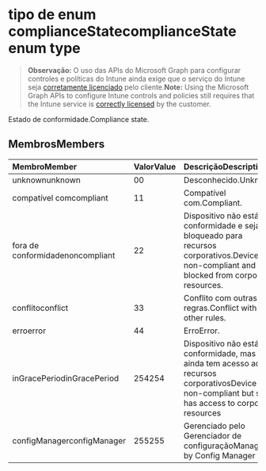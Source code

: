 # <a name="compliancestate-enum-type"></a><span data-ttu-id="bd9ff-101">tipo de enum complianceState</span><span class="sxs-lookup"><span data-stu-id="bd9ff-101">complianceState enum type</span></span>

> <span data-ttu-id="bd9ff-102">**Observação:** O uso das APIs do Microsoft Graph para configurar controles e políticas do Intune ainda exige que o serviço do Intune seja [corretamente licenciado](https://go.microsoft.com/fwlink/?linkid=839381) pelo cliente.</span><span class="sxs-lookup"><span data-stu-id="bd9ff-102">**Note:** Using the Microsoft Graph APIs to configure Intune controls and policies still requires that the Intune service is [correctly licensed](https://go.microsoft.com/fwlink/?linkid=839381) by the customer.</span></span>

<span data-ttu-id="bd9ff-103">Estado de conformidade.</span><span class="sxs-lookup"><span data-stu-id="bd9ff-103">Compliance state.</span></span>
## <a name="members"></a><span data-ttu-id="bd9ff-104">Membros</span><span class="sxs-lookup"><span data-stu-id="bd9ff-104">Members</span></span>
|<span data-ttu-id="bd9ff-105">Membro</span><span class="sxs-lookup"><span data-stu-id="bd9ff-105">Member</span></span>|<span data-ttu-id="bd9ff-106">Valor</span><span class="sxs-lookup"><span data-stu-id="bd9ff-106">Value</span></span>|<span data-ttu-id="bd9ff-107">Descrição</span><span class="sxs-lookup"><span data-stu-id="bd9ff-107">Description</span></span>|
|:---|:---|:---|
|<span data-ttu-id="bd9ff-108">unknown</span><span class="sxs-lookup"><span data-stu-id="bd9ff-108">unknown</span></span>|<span data-ttu-id="bd9ff-109">0</span><span class="sxs-lookup"><span data-stu-id="bd9ff-109">0</span></span>|<span data-ttu-id="bd9ff-110">Desconhecido.</span><span class="sxs-lookup"><span data-stu-id="bd9ff-110">Unknown.</span></span>|
|<span data-ttu-id="bd9ff-111">compatível com</span><span class="sxs-lookup"><span data-stu-id="bd9ff-111">compliant</span></span>|<span data-ttu-id="bd9ff-112">1</span><span class="sxs-lookup"><span data-stu-id="bd9ff-112">1</span></span>|<span data-ttu-id="bd9ff-113">Compatível com.</span><span class="sxs-lookup"><span data-stu-id="bd9ff-113">Compliant.</span></span>|
|<span data-ttu-id="bd9ff-114">fora de conformidade</span><span class="sxs-lookup"><span data-stu-id="bd9ff-114">noncompliant</span></span>|<span data-ttu-id="bd9ff-115">2</span><span class="sxs-lookup"><span data-stu-id="bd9ff-115">2</span></span>|<span data-ttu-id="bd9ff-116">Dispositivo não está em conformidade e seja bloqueado para recursos corporativos.</span><span class="sxs-lookup"><span data-stu-id="bd9ff-116">Device is non-compliant and is blocked from corporate resources.</span></span>|
|<span data-ttu-id="bd9ff-117">conflito</span><span class="sxs-lookup"><span data-stu-id="bd9ff-117">conflict</span></span>|<span data-ttu-id="bd9ff-118">3</span><span class="sxs-lookup"><span data-stu-id="bd9ff-118">3</span></span>|<span data-ttu-id="bd9ff-119">Conflito com outras regras.</span><span class="sxs-lookup"><span data-stu-id="bd9ff-119">Conflict with other rules.</span></span>|
|<span data-ttu-id="bd9ff-120">erro</span><span class="sxs-lookup"><span data-stu-id="bd9ff-120">error</span></span>|<span data-ttu-id="bd9ff-121">4</span><span class="sxs-lookup"><span data-stu-id="bd9ff-121">4</span></span>|<span data-ttu-id="bd9ff-122">Erro</span><span class="sxs-lookup"><span data-stu-id="bd9ff-122">Error.</span></span>|
|<span data-ttu-id="bd9ff-123">inGracePeriod</span><span class="sxs-lookup"><span data-stu-id="bd9ff-123">inGracePeriod</span></span>|<span data-ttu-id="bd9ff-124">254</span><span class="sxs-lookup"><span data-stu-id="bd9ff-124">254</span></span>|<span data-ttu-id="bd9ff-125">Dispositivo não está em conformidade, mas ainda tem acesso aos recursos corporativos</span><span class="sxs-lookup"><span data-stu-id="bd9ff-125">Device is non-compliant but still has access to corporate resources</span></span>|
|<span data-ttu-id="bd9ff-126">configManager</span><span class="sxs-lookup"><span data-stu-id="bd9ff-126">configManager</span></span>|<span data-ttu-id="bd9ff-127">255</span><span class="sxs-lookup"><span data-stu-id="bd9ff-127">255</span></span>|<span data-ttu-id="bd9ff-128">Gerenciado pelo Gerenciador de configuração</span><span class="sxs-lookup"><span data-stu-id="bd9ff-128">Managed by Config Manager</span></span>|



